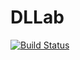 # DLLab

[![Build Status](https://travis-ci.org/zhmz90/DLLab.jl.svg?branch=master)](https://travis-ci.org/zhmz90/DLLab.jl)
